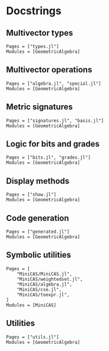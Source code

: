 # Docstrings

## Multivector types

```@autodocs
Pages = ["types.jl"]
Modules = [GeometricAlgebra]
```

## Multivector operations

```@autodocs
Pages = ["algebra.jl", "special.jl"]
Modules = [GeometricAlgebra]
```

## Metric signatures

```@autodocs
Pages = ["signatures.jl", "basis.jl"]
Modules = [GeometricAlgebra]
```

## Logic for bits and grades

```@autodocs
Pages = ["bits.jl", "grades.jl"]
Modules = [GeometricAlgebra]
```
## Display methods

```@autodocs
Pages = ["show.jl"]
Modules = [GeometricAlgebra]
```

## Code generation

```@autodocs
Pages = ["generated.jl"]
Modules = [GeometricAlgebra]
```

## Symbolic utilities

```@autodocs
Pages = [
	"MiniCAS/MiniCAS.jl",
	"MiniCAS/weightedset.jl",
	"MiniCAS/algebra.jl",
	"MiniCAS/cse.jl",
	"MiniCAS/toexpr.jl",
]
Modules = [MiniCAS]
```

## Utilities

```@autodocs
Pages = ["utils.jl"]
Modules = [GeometricAlgebra]
```